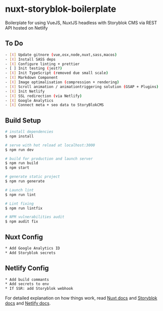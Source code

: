 # nuxt-storyblok-boilerplate

Boilerplate for using VueJS, NuxtJS headless with Storyblok CMS via REST API hosted on Netlify

## To Do

```bash
- [X] Update gitnore (vue,osx,node,nuxt,sass,macos)
- [X] Install SASS deps
- [X] Configure linting + prettier
- [ ] Init testing (jest?)
- [X] Init TypeScript (removed due small scale)
- [X] Markdown Component
- [X] Image optimalisation (compression + rendering)
- [X] Scroll animation / animationtriggering solution (GSAP + Plugins)
- [X] Init Netlify
- [X] SSL redirection (via Netlify)
- [X] Google Analytics
- [X] Connect meta + seo data to StoryBlokCMS
```

## Build Setup

```bash
# install dependencies
$ npm install

# serve with hot reload at localhost:3000
$ npm run dev

# build for production and launch server
$ npm run build
$ npm start

# generate static project
$ npm run generate

# Launch lint
$ npm run lint

# Lint fixing
$ npm run lintfix

# NPM vulnerabilities audit
$ npm audit fix
```

## Nuxt Config

```bash
* Add Google Analytics ID
* Add Storyblok secrets
```

## Netlify Config

```bash
* Add build commants
* Add secrets to env
* If SSR: add Storyblok webhook
```

For detailed explanation on how things work, read [Nuxt docs](https://nuxtjs.org) and [Storyblok docs](https://www.storyblok.com/docs) and [Netlify docs](https://docs.netlify.com/).
